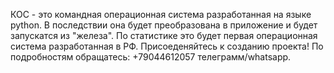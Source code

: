 КОС - это командная операционная система разработанная на языке python. В последствии она будет преобразована в приложение и будет запускатся из "железа".
По статистике это будет первая операционная система разработанная в РФ. Присоеденяйтесь к созданию проекта! По подробностям обращатесь: +79044612057 телеграмм/whatsapp.
